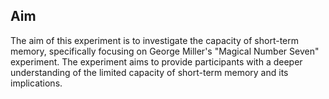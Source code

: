 ## Aim
The aim of this experiment is to investigate the capacity of short-term memory, specifically focusing on George Miller's "Magical Number Seven" experiment. The experiment aims to provide participants with a deeper understanding of the limited capacity of short-term memory and its implications.